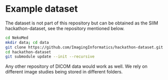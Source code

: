 # Example dataset

The dataset is not part of this repository but can be obtained as the SIIM hackathon-dataset, see the repository mentioned below. 

```bash
cd NekoMed
mkdir data; cd data
git clone https://github.com/ImagingInformatics/hackathon-dataset.git
cd hackathon-dataset
git submodule update --init --recursive
```

Any other repository of DICOM data would work as well. We rely on different image studies being stored in different folders.